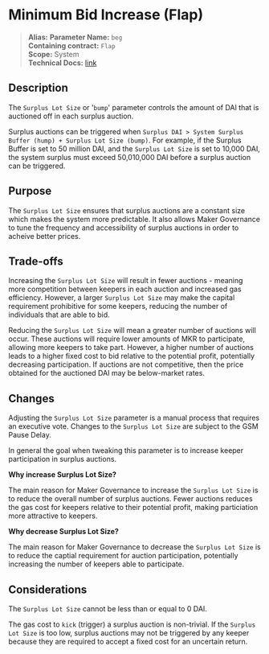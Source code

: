 # Minimum Bid Increase (Flap)

>**Alias:** 
>**Parameter Name:** `beg`  
>**Containing contract:** `Flap`  
>**Scope:** System  
>**Technical Docs:** [link](https://docs.makerdao.com/smart-contract-modules/system-stabilizer-module/flap-detailed-documentation)  

## Description
The `Surplus Lot Size` or '`bump`' parameter controls the amount of DAI that is auctioned off in each surplus auction.

Surplus auctions can be triggered when `Surplus DAI > System Surplus Buffer (hump) + Surplus Lot Size (bump)`. For example, if the Surplus Buffer is set to 50 million DAI, and the `Surplus Lot Size` is set to 10,000 DAI, the system surplus must exceed 50,010,000 DAI before a surplus auction can be triggered.

## Purpose

The `Surplus Lot Size` ensures that surplus auctions are a constant size which makes the system more predictable. It also allows Maker Governance to tune the frequency and accessibility of surplus auctions in order to acheive better prices.

## Trade-offs

Increasing the `Surplus Lot Size` will result in fewer auctions - meaning more competition between keepers in each auction and increased gas efficiency. However, a larger `Surplus Lot Size` may make the capital requirement prohibitive for some keepers, reducing the number of individuals that are able to bid.

Reducing the `Surplus Lot Size` will mean a greater number of auctions will occur. These auctions will require lower amounts of MKR to participate, allowing more keepers to take part. However, a higher number of auctions leads to a higher fixed cost to bid relative to the potential profit, potentially decreasing participation. If auctions are not competitive, then the price obtained for the auctioned DAI may be below-market rates.

## Changes
Adjusting the `Surplus Lot Size` parameter is a manual process that requires an executive vote. Changes to the `Surplus Lot Size` are subject to the GSM Pause Delay.

In general the goal when tweaking this parameter is to increase keeper participation in surplus auctions.

**Why increase Surplus Lot Size?**

The main reason for Maker Governance to increase the `Surplus Lot Size` is to reduce the overall number of surplus auctions. Fewer auctions reduces the gas cost for keepers relative to their potential profit, making particiation more attractive to keepers.

**Why decrease Surplus Lot Size?**

The main reason for Maker Governance to decrease the `Surplus Lot Size` is to reduce the captial requirement for auction participation, potentially increasing the number of keepers able to participate.
 
 ## Considerations
 
The `Surplus Lot Size` cannot be less than or equal to 0 DAI.

The gas cost to `kick` (trigger) a surplus auction is non-trivial. If the `Surplus Lot Size` is too low, surplus auctions may not be triggered by any keeper because they are required to accept a fixed cost for an uncertain return.
